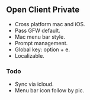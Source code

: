 ## Open Client Private

- Cross platform mac and iOS. 
- Pass GFW default.
- Mac menu bar style.
- Prompt management.
- Global key: option + e.
- Localizable.

### Todo
- Sync via icloud.
- Menu bar icon follow by pic.
